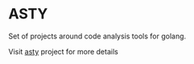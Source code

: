 # ASTY

Set of projects around code analysis tools for golang.

Visit [asty](https://github.com/asty-org/asty) project for more details
